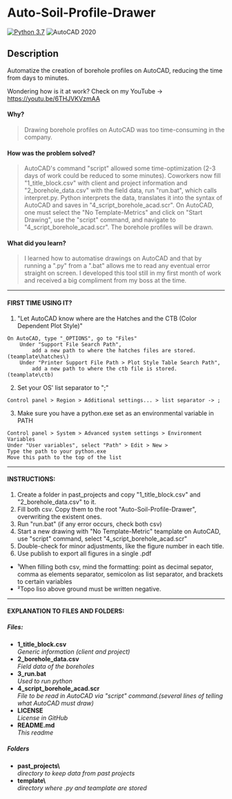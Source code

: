 # Auto-Soil-Profile-Drawer
[![Python 3.7](https://img.shields.io/badge/Python-v3-yellow)](https://www.python.org/)
![AutoCAD 2020](https://img.shields.io/badge/AutoCAD-2020-red)

## Description

Automatize the creation of borehole profiles on AutoCAD, reducing the time from days to minutes.

Wondering how is it at work? Check on my YouTube -> https://youtu.be/6THJVKVzmAA
#### Why?
> Drawing borehole profiles on AutoCAD was too time-consuming in the company. 
#### How was the problem solved?
> AutoCAD's command "script" allowed some time-optimization (2-3 days of work could be reduced to some minutes). Coworkers now fill "1_title_block.csv" with client and project information and "2_borehole_data.csv" with the field data, run "run.bat", which calls interpret.py. Python interprets the data, translates it into the syntax of AutoCAD and saves in "4_script_borehole_acad.scr". On AutoCAD, one must select the "No Template-Metrics" and click on "Start Drawing", use the "script" command, and navigate to "4_script_borehole_acad.scr". The borehole profiles will be drawn.
#### What did you learn?
> I learned how to automatise drawings on AutoCAD and that by running a ".py" from a ".bat" allows me to read any eventual error straight on screen. I developed this tool still in my first month of work and received a big compliment from my boss at the time.
---
#### FIRST TIME USING IT?
1. "Let AutoCAD know where are the Hatches and the CTB (Color Dependent Plot Style)"
```
On AutoCAD, type "_OPTIONS", go to "Files"
    Under "Support File Search Path",
        add a new path to where the hatches files are stored. (teamplate\hatches\)
    Under "Printer Support File Path > Plot Style Table Search Path",
        add a new path to where the ctb file is stored.   (teamplate\ctb)
```
2. Set your OS' list separator to ";"
```
Control panel > Region > Additional settings... > list separator -> ;
```
3. Make sure you have a python.exe set as an environmental variable in PATH
```
Control panel > System > Advanced system settings > Environment Variables
Under "User variables", select "Path" > Edit > New > 
Type the path to your python.exe
Move this path to the top of the list
```
---
#### INSTRUCTIONS:
1. Create a folder in past_projects and copy "1_title_block.csv" and "2_borehole_data.csv" to it.
2. Fill both csv. Copy them to the root "Auto-Soil-Profile-Drawer\", overwriting the existent ones.
3. Run "run.bat" (if any error occurs, check both csv)
4. Start a new drawing with "No Template-Metric" teamplate on AutoCAD, use "script" command, select "4_script_borehole_acad.scr"
5. Double-check for minor adjustments, like the figure number in each title.
6. Use publish to export all figures in a single .pdf
- ¹When filling both csv, mind the formatting: point as decimal sepator, comma as elements separator, semicolon as list separator, and brackets to certain variables
- ²Topo liso above ground must be written negative.

---
#### EXPLANATION TO FILES AND FOLDERS:
##### Files:
- **1_title_block.csv**\
_Generic information (client and project)_
- **2_borehole_data.csv**\
_Field data of the boreholes_
- **3_run.bat**\
_Used to run python_
- **4_script_borehole_acad.scr**\
_File to be read in AutoCAD via "script" command.(several lines of telling what AutoCAD must draw)_
- **LICENSE**\
_License in GitHub_
- **README.md**\
_This readme_
##### Folders
- **past_projects\\**\
_directory to keep data from past projects_
- **template\\**\
_directory where .py and teamplate are stored_

